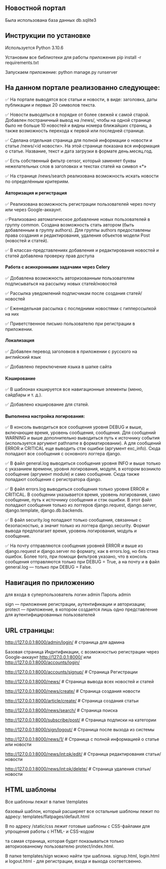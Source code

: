 ## Новостной портал
Была использована база данных db.sqlite3


## Инструкции по установке
Используется Python 3.10.6

Установим все библиотеки для работы приложения pip install -r requirements.txt

Запускаем приложение:
python manage.py runserver


## На данном портале реализованно следующее:
:white_check_mark: На портале выводятся все статьи и новости, в виде: заголовка, даты публикации и первых 20 символов текста.

:white_check_mark: Новости выводяться в порядке от более свежей к самой старой. Добавлен постраничный вывод на /news/, чтобы на одной странице было не больше 10 новостей и видны номера ближайших страниц, а также возможность перехода к первой или последней странице. 

:white_check_mark: Сделана отдельная страница для полной информации о новости и статье /news/<id новости>. На этой странице показана вся информация о статье. Название, текст и дата загрузки в формате день.месяц.год.

:white_check_mark: Есть собственный фильтр censor, который заменяет буквы нежелательных слов в заголовках и текстах статей на символ «*»

:white_check_mark: На странице /news/search реализована возможность искать новости по определённым критериям.

#### Авторизация и регистрация
:white_check_mark: Реализована возможность регистрации пользователей через почту или через Google-аккаунт.

:white_check_mark:Реализовано автоматическое добавление новых пользователей в группу common. Создана возможность стать автором (быть добавленным в группу authors).
Для группы authors предоставлены права создания и редактирования, удаления объектов модели Post (новостей и статей).

:white_check_mark: В классах-представлениях добавления и редактирования новостей и статей добавлена проверку прав доступа

#### Работа с асинхронными задачами через Celery
:white_check_mark: Добавлена возможность авторизованным пользователям подписываться на рассылку новых статей/новостей

:white_check_mark: Рассылка уведомлений подписчикам после создания статей/новостей

:white_check_mark: Еженедельная рассылка с последними новостями с гипперссылкой на них

:white_check_mark: Приветственное письмо пользователю при регистрации в приложении.

#### Локализация
:white_check_mark: Добавлен перевод заголовков в приложении с русского на английский язык

:white_check_mark: Добавлено переключение языка в шапке сайта

#### Кэширование
:white_check_mark: В шаблонах кэшируется все навигационные элементы (меню, сайдбары и т. д.).

:white_check_mark: Добавлено кэширование для статей.

#### Выполнена настройка логирования:
:white_check_mark: В консоль выводиться все сообщения уровня DEBUG и выше, включающие время, уровень сообщения, сообщения. Для сообщений WARNING и выше дополнительно выводиться путь к источнику события (используется аргумент pathname в форматировании). А для сообщений ERROR и CRITICAL еще выводить стэк ошибки (аргумент exc_info). Сюда попадают все сообщения с основного логгера django.

:white_check_mark: В файл general.log выводиться сообщения уровня INFO и выше только с указанием времени, уровня логирования, модуля, в котором возникло сообщение (аргумент module) и само сообщение. Сюда также попадают сообщения с регистратора django.

:white_check_mark: В файл errors.log выводиться сообщения только уровня ERROR и CRITICAL. В сообщении указывается время, уровень логирования, само сообщение, путь к источнику сообщения и стэк ошибки. В этот файл попадают сообщения только из логгеров django.request, django.server, django.template, django.db.backends.

:white_check_mark: В файл security.log попадают только сообщения, связанные с безопасностью, а значит только из логгера django.security. Формат вывода предполагает время, уровень логирования, модуль и сообщение.

:white_check_mark: На почту отправляются сообщения уровней ERROR и выше из django.request и django.server по формату, как в errors.log, но без стэка ошибок. Более того, при помощи фильтров указано, что в консоль сообщения отправляются только при DEBUG = True, а на почту и в файл general.log — только при DEBUG = False.

## Навигация по приложению

для входа в суперпользователь
логин admin
Пароль admin

sign — приложение регистрации, аутентификации и авторизации;
protect — приложение, в котором создается лишь одно представление для аутентифицированных пользователей

## URL страницы:

http://127.0.0.1:8000/admin/login/ # страница для админа

Базовая страница Инднтификации, с возможностью регистрации через Google-аккаунт
http://127.0.0.1:8000/ или http://127.0.0.1:8000/accounts/login/

http://127.0.0.1:8000/accounts/signup/ # Страница Регистрации

http://127.0.0.1:8000/news/  # Страница вывода всех новостей и статей

http://127.0.0.1:8000/news/create/ # Страница создания новости

http://127.0.0.1:8000/article/create/  # Страница создания статьи

http://127.0.0.1:8000/news/search/ # Страница поиска

http://127.0.0.1:8000/subscribe/post/ # Страница подписки на категории

http://127.0.0.1:8000/sign/logout/ # Страница после вызода из системы

http://127.0.0.1:8000/news/1/  # Страница с полной информацией о статье или новости

http://127.0.0.1:8000/news/int:pk/edit/  # Страница редактирования статьи/новости

http://127.0.0.1:8000/news/int:pk/delete/ # Страница удаления статьи/новости

## HTML шаблоны

Все шаблоны лежат в папке \templates

базовый шаблон, который расширяет все остальные шаблоны лежит по адресу:
templates/flatpages/default.html

В по адресу /static/css лежит готовые шаблоны с CSS-файлами для упрощения работы с HTML- и CSS-кодом

та самая страница, которая будет показываться только авторизованному пользователю protect/index.html.

В папке templates/sign можно найти три шаблона. signup.html, login.html и logout.html - для регистрации, входа и выхода соответсвенно.



